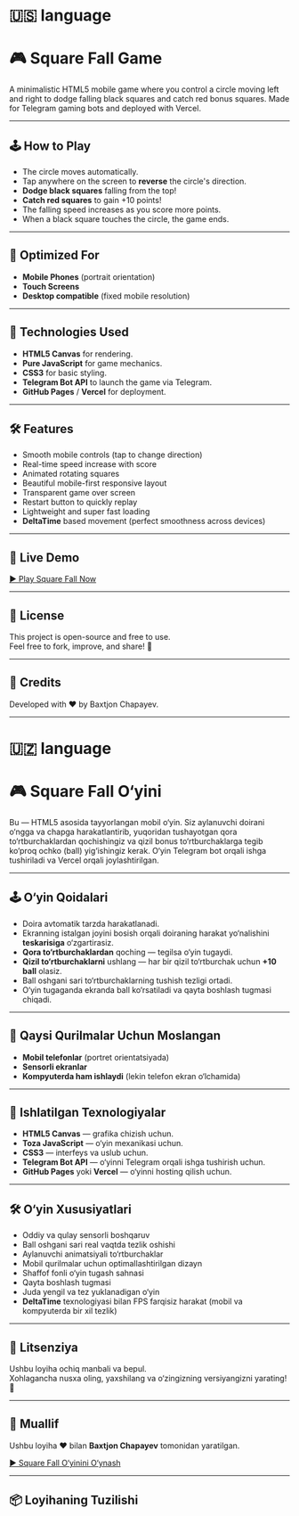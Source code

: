 # 🇺🇸 language

# 🎮 Square Fall Game

A minimalistic HTML5 mobile game where you control a circle moving left and right to dodge falling black squares and catch red bonus squares. Made for Telegram gaming bots and deployed with Vercel.

---

## 🕹 How to Play

- The circle moves automatically.
- Tap anywhere on the screen to **reverse** the circle's direction.
- **Dodge black squares** falling from the top!
- **Catch red squares** to gain +10 points!
- The falling speed increases as you score more points.
- When a black square touches the circle, the game ends.

---

## 📱 Optimized For

- **Mobile Phones** (portrait orientation)
- **Touch Screens**
- **Desktop compatible** (fixed mobile resolution)

---

## 🚀 Technologies Used

- **HTML5 Canvas** for rendering.
- **Pure JavaScript** for game mechanics.
- **CSS3** for basic styling.
- **Telegram Bot API** to launch the game via Telegram.
- **GitHub Pages** / **Vercel** for deployment.

---

## 🛠 Features

- Smooth mobile controls (tap to change direction)
- Real-time speed increase with score
- Animated rotating squares
- Beautiful mobile-first responsive layout
- Transparent game over screen
- Restart button to quickly replay
- Lightweight and super fast loading
- **DeltaTime** based movement (perfect smoothness across devices)

---

## 🎯 Live Demo

[▶️ Play Square Fall Now](https://squarefall-game.vercel.app/)

---

## 📜 License

This project is open-source and free to use.  
Feel free to fork, improve, and share! 🚀

---

## 🤝 Credits

Developed with ❤️ by Baxtjon Chapayev.


--------------------------------------------------------------------------------------------------------------------------------------------------------------------------------

# 🇺🇿 language

# 🎮 Square Fall O‘yini

Bu — HTML5 asosida tayyorlangan mobil o‘yin. Siz aylanuvchi doirani o‘ngga va chapga harakatlantirib, yuqoridan tushayotgan qora to‘rtburchaklardan qochishingiz va qizil bonus to‘rtburchaklarga tegib ko‘proq ochko (ball) yig‘ishingiz kerak. O‘yin Telegram bot orqali ishga tushiriladi va Vercel orqali joylashtirilgan.

---

## 🕹 O‘yin Qoidalari

- Doira avtomatik tarzda harakatlanadi.
- Ekranning istalgan joyini bosish orqali doiraning harakat yo‘nalishini **teskarisiga** o‘zgartirasiz.
- **Qora to‘rtburchaklardan** qoching — tegilsa o‘yin tugaydi.
- **Qizil to‘rtburchaklarni** ushlang — har bir qizil to‘rtburchak uchun **+10 ball** olasiz.
- Ball oshgani sari to‘rtburchaklarning tushish tezligi ortadi.
- O‘yin tugaganda ekranda ball ko‘rsatiladi va qayta boshlash tugmasi chiqadi.

---

## 📱 Qaysi Qurilmalar Uchun Moslangan

- **Mobil telefonlar** (portret orientatsiyada)
- **Sensorli ekranlar**
- **Kompyuterda ham ishlaydi** (lekin telefon ekran o‘lchamida)

---

## 🚀 Ishlatilgan Texnologiyalar

- **HTML5 Canvas** — grafika chizish uchun.
- **Toza JavaScript** — o‘yin mexanikasi uchun.
- **CSS3** — interfeys va uslub uchun.
- **Telegram Bot API** — o‘yinni Telegram orqali ishga tushirish uchun.
- **GitHub Pages** yoki **Vercel** — o‘yinni hosting qilish uchun.

---

## 🛠 O‘yin Xususiyatlari

- Oddiy va qulay sensorli boshqaruv
- Ball oshgani sari real vaqtda tezlik oshishi
- Aylanuvchi animatsiyali to‘rtburchaklar
- Mobil qurilmalar uchun optimallashtirilgan dizayn
- Shaffof fonli o‘yin tugash sahnasi
- Qayta boshlash tugmasi
- Juda yengil va tez yuklanadigan o‘yin
- **DeltaTime** texnologiyasi bilan FPS farqisiz harakat (mobil va kompyuterda bir xil tezlik)

---

## 📜 Litsenziya

Ushbu loyiha ochiq manbali va bepul.  
Xohlagancha nusxa oling, yaxshilang va o‘zingizning versiyangizni yarating! 🚀

---

## 🤝 Muallif

Ushbu loyiha ❤️ bilan **Baxtjon Chapayev** tomonidan yaratilgan.

[▶️ Square Fall O‘yinini O‘ynash](https://squarefall-game.vercel.app/)

---

## 📦 Loyihaning Tuzilishi


